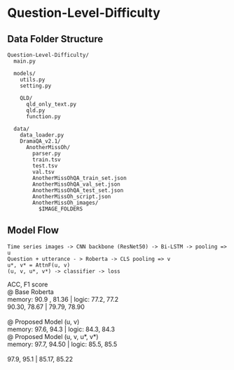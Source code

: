 # Question-Level-Difficulty

## Data Folder Structure
```
Question-Level-Difficulty/
  main.py
  
  models/
    utils.py
    setting.py
    
    QLD/
      qld_only_text.py
      qld.py
      function.py
      
  data/
    data_loader.py
    DramaQA_v2.1/
      AnotherMissOh/
        parser.py
        train.tsv
        test.tsv
        val.tsv
        AnotherMissOhQA_train_set.json
        AnotherMissOhQA_val_set.json
        AnotherMissOhQA_test_set.json
        AnotherMissOh_script.json
        AnotherMissOh_images/
          $IMAGE_FOLDERS
```
## Model Flow

```
Time series images -> CNN backbone (ResNet50) -> Bi-LSTM -> pooling => u
Question + utterance - > Roberta -> CLS pooling => v 
u*, v* = AttnF(u, v)
(u, v, u*, v*) -> classifier -> loss
```
ACC, F1 score <br>
@ Base Roberta <br>
memory: 90.9 , 81.36 | logic: 77.2, 77.2 <br>
90.30, 78.67 | 79.79, 78.90 <br><br>
@ Proposed Model (u, v)<br>
memory: 97.6, 94.3 | logic: 84.3, 84.3 <br>
@ Proposed Model (u, v, u*, v*) <br>
memory: 97.7, 94.50 | logic: 85.5, 85.5 <br><br>
97.9, 95.1 | 85.17, 85.22
